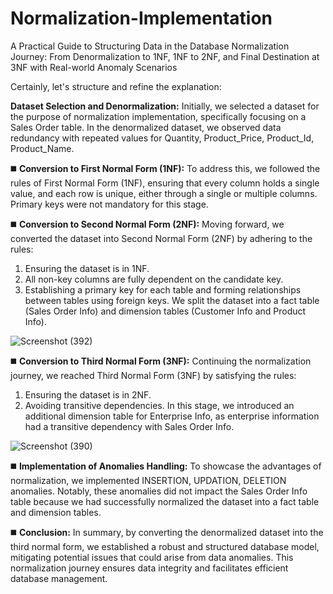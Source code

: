 # Normalization-Implementation
A Practical Guide to Structuring Data in the Database Normalization Journey: From Denormalization to 1NF, 1NF to 2NF, and Final Destination at 3NF with Real-world Anomaly Scenarios


Certainly, let's structure and refine the explanation:

**Dataset Selection and Denormalization:**
Initially, we selected a dataset for the purpose of normalization implementation, specifically focusing on a Sales Order table. In the denormalized dataset, we observed data redundancy with repeated values for Quantity, Product_Price, Product_Id, Product_Name.

◼️ **Conversion to First Normal Form (1NF):**
To address this, we followed the rules of First Normal Form (1NF), ensuring that every column holds a single value, and each row is unique, either through a single or multiple columns. Primary keys were not mandatory for this stage.

◼️ **Conversion to Second Normal Form (2NF):**
Moving forward, we converted the dataset into Second Normal Form (2NF) by adhering to the rules:
1. Ensuring the dataset is in 1NF.
2. All non-key columns are fully dependent on the candidate key.
3. Establishing a primary key for each table and forming relationships between tables using foreign keys. We split the dataset into a fact table (Sales Order Info) and dimension tables (Customer Info and Product Info).

![Screenshot (392)](https://github.com/Vj-r12/Normalization-Implementation/assets/123143472/c4beb46d-4200-4ad5-a401-1e4fa0a80ca6)


◼️ **Conversion to Third Normal Form (3NF):**
Continuing the normalization journey, we reached Third Normal Form (3NF) by satisfying the rules:
1. Ensuring the dataset is in 2NF.
2. Avoiding transitive dependencies. In this stage, we introduced an additional dimension table for Enterprise Info, as enterprise information had a transitive dependency with Sales Order Info.

![Screenshot (390)](https://github.com/Vj-r12/Normalization-Implementation/assets/123143472/5b4c3477-5512-41b6-9af6-de07437034e9)


◼️ **Implementation of Anomalies Handling:**
To showcase the advantages of normalization, we implemented  INSERTION, UPDATION, DELETION anomalies. Notably, these anomalies did not impact the Sales Order Info table because we had successfully normalized the dataset into a fact table and dimension tables.

◼️ **Conclusion:**
In summary, by converting the denormalized dataset into the third normal form, we established a robust and structured database model, mitigating potential issues that could arise from data anomalies. This normalization journey ensures data integrity and facilitates efficient database management.
